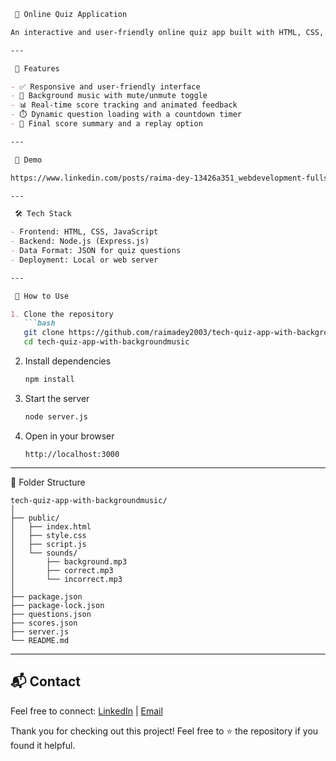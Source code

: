 ````markdown
 🎯 Online Quiz Application

An interactive and user-friendly online quiz app built with HTML, CSS, and JavaScript. This project features a responsive design, background music with mute/unmute toggle, real-time score tracking, and dynamic question loading with a countdown timer.

---

 🚀 Features

- ✅ Responsive and user-friendly interface  
- 🎵 Background music with mute/unmute toggle  
- 📊 Real-time score tracking and animated feedback  
- ⏱️ Dynamic question loading with a countdown timer  
- 🏁 Final score summary and a replay option  

---

 📸 Demo

https://www.linkedin.com/posts/raima-dey-13426a351_webdevelopment-fullstackdeveloper-javascript-activity-7333211015767072769-p13L?utm_source=share&utm_medium=member_desktop&rcm=ACoAAFfIEjgBh_9vyf6CGiDyydF9iq8O8XpKybM

---

 🛠️ Tech Stack

- Frontend: HTML, CSS, JavaScript  
- Backend: Node.js (Express.js)  
- Data Format: JSON for quiz questions  
- Deployment: Local or web server

---

 🧠 How to Use

1. Clone the repository  
   ```bash
   git clone https://github.com/raimadey2003/tech-quiz-app-with-backgroundmusic.git
   cd tech-quiz-app-with-backgroundmusic
````

2. Install dependencies 

   ```bash
   npm install
   ```

3. Start the server

   ```bash
   node server.js
   ```

4. Open in your browser

   ```
   http://localhost:3000
   ```

---

 📁 Folder Structure

```
tech-quiz-app-with-backgroundmusic/
│
├── public/
│   ├── index.html
│   ├── style.css
│   ├── script.js
│   └── sounds/
│       ├── background.mp3
│       ├── correct.mp3
│       └── incorrect.mp3
│
├── package.json
├── package-lock.json
├── questions.json
├── scores.json
├── server.js
└── README.md
```

---

## 📬 Contact

Feel free to connect:
[LinkedIn](www.linkedin.com/in/raima-dey-13426a351) | [Email](mailto:raimadey9836@gmail.com)

Thank you for checking out this project! Feel free to ⭐️ the repository if you found it helpful.


